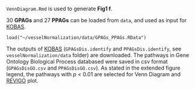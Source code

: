 `VennDiagram.Rmd` is used to generate **Fig1 f**.

30 **GPAGs** and 27 **PPAGs** can be loaded from `data`, and used as input for [KOBAS](http://kobas.cbi.pku.edu.cn/index.php).

```{r}
load("~/vesselNormalization/data/GPAGs_PPAGs.RData")
```

The outputs of [KOBAS](http://kobas.cbi.pku.edu.cn/index.php) (`GPAGsDis.identify` and `PPAGsDis.identify`, see `vesselNormalization/data` folder) are downloaded. The pathways in Gene Ontology Biological Process databased were saved in csv format (`GPAGsDisGO.csv` and `PPAGsDisGO.csv`). As stated in the extended figure legend, the pathways with *p* < 0.01 are selected for Venn Diagram and [REVIGO](http://revigo.irb.hr/) plot.